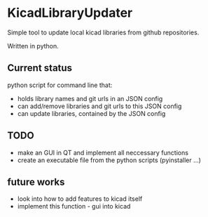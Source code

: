 # KicadLibraryUpdater
Simple tool to update local kicad libraries from github repositories. 

Written in python.

## Current status
python script for command line that:
- holds library names and git urls in an JSON config
- can add/remove libraries and git urls to this JSON config
- can update libraries, contained by the JSON config

## TODO
- make an GUI in QT and implement all neccessary functions
- create an executable file from the python scripts (pyinstaller ...)

## future works
- look into how to add features to kicad itself
- implement this function - gui into kicad
